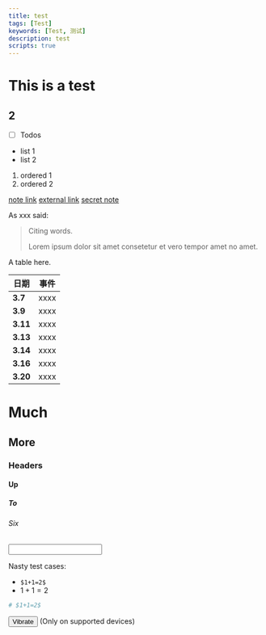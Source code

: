 ```yaml
---
title: test
tags: [Test]
keywords: [Test, 测试]
description: test
scripts: true
---
```


# This is a test
## 2
- [ ] Todos

* list 1
* list 2

1. ordered 1
2. ordered 2

[note link](@note/timeline)
[external link](https://developer.mozilla.org/)
[secret note](./secret.html?message=test&password=test)

As xxx said:

> Citing words.
>
> Lorem ipsum dolor sit amet consetetur et vero tempor amet no amet.

A table here.

| 日期      | 事件  |
| -------- | ---- |
| **3.7**  | xxxx |
| **3.9**  | xxxx |
| **3.11** | xxxx |
| **3.13** | xxxx |
| **3.14** | xxxx |
| **3.16** | xxxx |
| **3.20** | xxxx |

# Much
## More
### Headers
#### Up
##### To
###### Six

<input>

Nasty test cases:

- `$1+1=2$`
- $1+1=2$

```python
# $1+1=2$
```

<button id="vibrate">Vibrate</button> (Only on supported devices)
